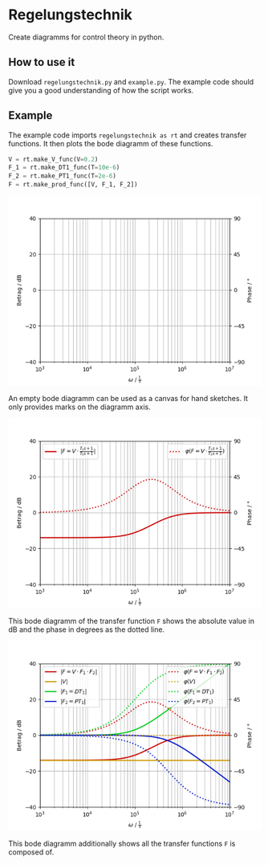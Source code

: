 # Regelungstechnik

Create diagramms for control theory in python.

## How to use it

Download `regelungstechnik.py` and `example.py`. The example code should give you a good understanding of how the script works.

## Example

The example code imports `regelungstechnik as rt` and creates transfer functions. It then plots the bode diagramm of these functions.

```python
V = rt.make_V_func(V=0.2)
F_1 = rt.make_DT1_func(T=10e-6)
F_2 = rt.make_PT1_func(T=2e-6)
F = rt.make_prod_func([V, F_1, F_2])
```

![Canvas bode diagramm](bode_canvas.png)

An empty bode diagramm can be used as a canvas for hand sketches. It only provides marks on the diagramm axis.

![Single bode diagramm](bode_single.png)

This bode diagramm of the transfer function `F` shows the absolute value in dB and the phase in degrees as the dotted line. 

![Multiple bode diagramm](bode_multiple.png)

This bode diagramm additionally shows all the transfer functions `F` is composed of.
